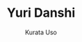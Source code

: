 ---
layout: post
title:  Yuri Danshi
author: Kurata Uso
outcome: 🚫 Dropped
imgPath: yuridanshi.png
href: https://mangadex.org/title/dc4b73f6-2d14-4099-a417-06ebfc4221cc/yuri-danshi
---